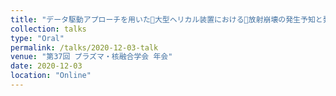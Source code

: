 ```yaml
---
title: "データ駆動アプローチを用いた大型ヘリカル装置における放射崩壊の発生予知と発生過程の研究"
collection: talks
type: "Oral"
permalink: /talks/2020-12-03-talk
venue: "第37回 プラズマ・核融合学会 年会"
date: 2020-12-03
location: "Online"
---
```

